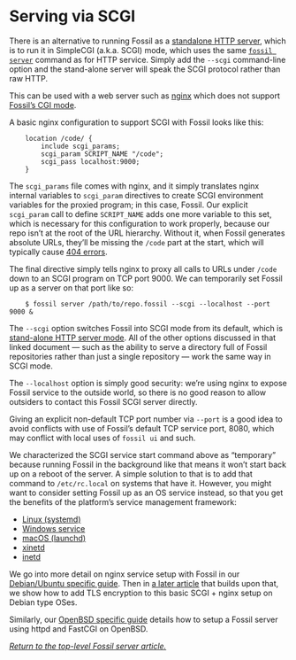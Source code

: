 # Serving via SCGI

There is an alternative to running Fossil as a [standalone HTTP
server](./none.md), which is to run it in SimpleCGI (a.k.a. SCGI) mode,
which uses the same [`fossil server`](/help/server) command as for HTTP
service. Simply add the `--scgi` command-line option and the stand-alone
server will speak the SCGI protocol rather than raw HTTP.

This can be used with a web server such as [nginx](http://nginx.org)
which does not support [Fossil’s CGI mode](./cgi.md).

A basic nginx configuration to support SCGI with Fossil looks like this:

        location /code/ {
            include scgi_params;
            scgi_param SCRIPT_NAME "/code";
            scgi_pass localhost:9000;
        }

The `scgi_params` file comes with nginx, and it simply translates nginx
internal variables to `scgi_param` directives to create SCGI environment
variables for the proxied program; in this case, Fossil. Our explicit
`scgi_param` call to define `SCRIPT_NAME` adds one more variable to this
set, which is necessary for this configuration to work properly, because
our repo isn’t at the root of the URL hierarchy. Without it, when Fossil
generates absolute URLs, they’ll be missing the `/code` part at the
start, which will typically cause [404 errors][404].

The final directive simply tells nginx to proxy all calls to URLs under
`/code` down to an SCGI program on TCP port 9000. We can temporarily
set Fossil up as a server on that port like so:

        $ fossil server /path/to/repo.fossil --scgi --localhost --port 9000 &

The `--scgi` option switches Fossil into SCGI mode from its default,
which is [stand-alone HTTP server mode](./none.md). All of the other
options discussed in that linked document — such as the ability to serve
a directory full of Fossil repositories rather than just a single
repository — work the same way in SCGI mode.

The `--localhost` option is simply good security: we’re using nginx to
expose Fossil service to the outside world, so there is no good reason
to allow outsiders to contact this Fossil SCGI server directly.

Giving an explicit non-default TCP port number via `--port` is a good
idea to avoid conflicts with use of Fossil’s default TCP service port,
8080, which may conflict with local uses of `fossil ui` and such.

We characterized the SCGI service start command above as “temporary”
because running Fossil in the background like that means it won’t start
back up on a reboot of the server. A simple solution to that is to add
that command to `/etc/rc.local` on systems that have it. However, you
might want to consider setting Fossil up as an OS service instead, so
that you get the benefits of the platform’s service management
framework:

*   [Linux (systemd)](../debian/service.md)
*   [Windows service](../windows/service.md)
*   [macOS (launchd)](../macos/service.md)
*   [xinetd](../any/xinetd.md)
*   [inetd](../any/inetd.md)

We go into more detail on nginx service setup with Fossil in our
[Debian/Ubuntu specific guide](../debian/nginx.md). Then in [a later
article](../../tls-nginx.md) that builds upon that, we show how to add
TLS encryption to this basic SCGI + nginx setup on Debian type OSes.

Similarly, our [OpenBSD specific guide](../openbsd/fastcgi.md) details how
to setup a Fossil server using httpd and FastCGI on OpenBSD.

*[Return to the top-level Fossil server article.](../)*

[404]: https://en.wikipedia.org/wiki/HTTP_404
